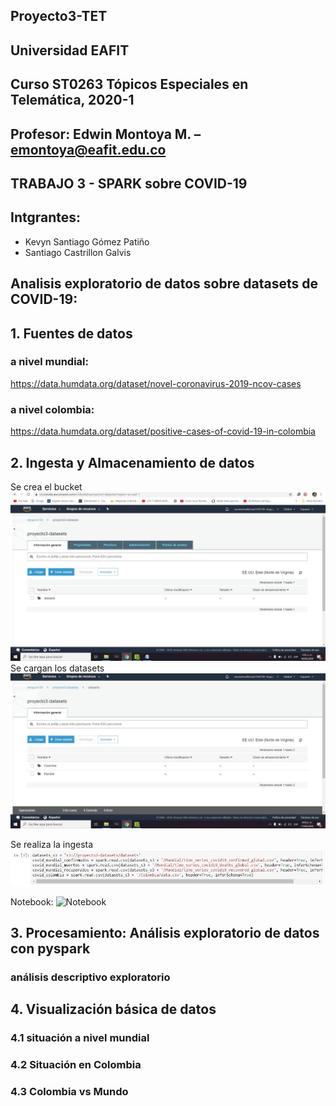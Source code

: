 ## Proyecto3-TET
## Universidad EAFIT
## Curso ST0263 Tópicos Especiales en Telemática, 2020-1
## Profesor: Edwin Montoya M. – emontoya@eafit.edu.co

## TRABAJO 3 - SPARK sobre COVID-19

## Intgrantes:
- Kevyn Santiago Gómez Patiño
- Santiago Castrillon Galvis

## Analisis exploratorio de datos sobre datasets de COVID-19:

## 1. Fuentes de datos

### a nivel mundial:

https://data.humdata.org/dataset/novel-coronavirus-2019-ncov-cases

### a nivel colombia:

https://data.humdata.org/dataset/positive-cases-of-covid-19-in-colombia


## 2. Ingesta y Almacenamiento de datos
Se crea el bucket
![Ingesta-1](screenshots/bucketcreado.jpeg) 
Se cargan los datasets
![Ingesta-2](screenshots/datasetsins3.jpeg) 

Se realiza la ingesta 
![Ingesta-3](screenshots/lecturadatasets.jpeg)

Notebook:
![Notebook](screenshots/.notebook.jpeg)

## 3. Procesamiento: Análisis exploratorio de datos con pyspark

### análisis descriptivo exploratorio

## 4. Visualización básica de datos

### 4.1 situación a nivel mundial

### 4.2 Situación en Colombia

### 4.3 Colombia vs Mundo

